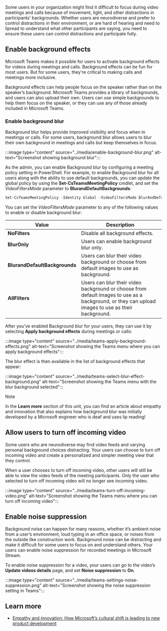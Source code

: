 Some users in your organization might find it difficult to focus during video meetings and calls because of movement, light, and other distractions in participants’ backgrounds. Whether users are neurodiverse and prefer to control distractions in their environment, or are hard of hearing and need to lipread to understand what other participants are saying, you need to ensure these users can control distractions and participate fully.

## Enable background effects

Microsoft Teams makes it possible for users to activate background effects for videos during meetings and calls. Background effects can be fun for most users. But for some users, they're critical to making calls and meetings more inclusive.

Background effects can help people focus on the speaker rather than on the speaker’s background. Microsoft Teams provides a library of backgrounds, and users can also upload their own. Users can use simple backgrounds to help them focus on the speaker, or they can use any of those already included in Microsoft Teams.

### Enable background blur

Background blur helps provide improved visibility and focus when in meetings or calls. For some users, background blur allows users to blur their own background in meetings and calls but keep themselves in focus.

:::image type="content" source="../media/enable-background-blur.png" alt-text="Screenshot showing background blur":::

As the admin, you can enable Background blur by configuring a meeting policy setting in PowerShell.  For example, to enable Background blur for all users along with the ability to use default backgrounds, you can update the global policy by using the **Set-CsTeamsMeetingPolicy** cmdlet, and set the *VideoFiltersMode* parameter to **BlurandDefaultBackgrounds**:

```powershell
Set-CsTeamsMeetingPolicy -Identity Global -VideoFiltersMode BlurAndDefaultBackgrounds

```

You can set the *VideoFiltersMode* parameter to any of the following values to enable or disable background blur:

| Value                     | Description                                              |
| ----------------------------- | ------------------------------------------------------------ |
| **NoFilters**                 | Disable all background effects.                              |
| **BlurOnly**                  | Users can enable background blur only.                       |
| **BlurandDefaultBackgrounds** | Users can blur their video background or choose from default images to use as background. |
| **AllFilters**                | Users can blur their video background or choose from default images to  use as a background, or they can upload images to use as their background. |

After you’ve enabled Background blur for your users, they can use it by selecting **Apply background effects** during meetings or calls:

:::image type="content" source="../media/teams-apply-background-effects.png" alt-text="Screenshot showing the Teams menu where you can apply background effects":::

The blur effect is then available in the list of background effects that appear:

:::image type="content" source="../media/teams-select-blur-effect-background.png" alt-text="Screenshot showing the Teams menu with the blur background selected":::

> [!NOTE]
>
> In the **Learn more** section of this unit, you can find an article about empathy and innovation that also explains how background blur was initially developed by a Microsoft engineer who is deaf and uses lip reading!

## Allow users to turn off incoming video

Some users who are neurodiverse may find video feeds and varying personal background choices distracting. Your users can choose to turn off incoming video and create a personalized and simpler meeting view that they control.

When a user chooses to turn off incoming video, other users will still be able to view the video feeds of the meeting participants. Only the user who selected to turn off incoming video will no longer see incoming video.

:::image type="content" source="../media/teams-turn-off-incoming-video.png" alt-text="Screenshot showing the Teams menu where you can turn off incoming video":::

## Enable noise suppression

Background noise can happen for many reasons, whether it’s ambient noise from a user’s environment, loud typing in an office space, or noises from the outside like construction work. Background noise can be distracting and make it difficult for some users to focus on and understand others.  Your users can enable noise suppression for recorded meetings in Microsoft Stream.

To enable noise suppression for a video, your users can go to the video’s **Update videos details** page, and set **Noise suppression** to **On**.

:::image type="content" source="../media/teams-settings-noise-suppression.png" alt-text="Screenshot showing the noise suppression setting in Teams":::

## Learn more

- [Empathy and innovation: How Microsoft’s cultural shift is leading to new product development](https://news.microsoft.com/innovation-stories/empathy-innovation-accessibility/)
